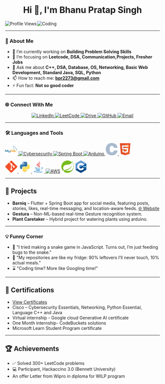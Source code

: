 <h1 align="center">Hi 👋, I'm Bhanu Pratap Singh</h1>

<img align="right" alt="Coding" width="400" src="https://cdn.dribbble.com/users/1162077/screenshots/3848914/programmer.gif">

<p align="left"> 
  <img src="https://komarev.com/ghpvc/?username=harshkrsharma&label=Profile%20views&color=0e75b6&style=flat" alt="Profile Views" /> 
</p>

---

### 🌱 About Me
- 🔭 I’m currently working on **Building Problem Solving Skills**
- 🌱 I’m focusing on **Leetcode, DSA, Communication,Projects, Fresher Jobs**
- 💬 Ask me about **C++, DSA, Database, OS, Networking, Basic Web Development, Standard Java, SQL, Python**
- 📫 How to reach me: **bpr2273@gmail.com**
- ⚡ Fun fact: **Not so good coder**

---

### 🌐 Connect With Me
<p>
  <div align="center">
  <!-- LinkedIn -->
  <a href="https://www.linkedin.com/in/bhanu-pratap-singh-18920a1b6/?trk=opento_sprofile_topcard" target="_blank">
    <img src="https://cdn-icons-png.flaticon.com/512/174/174857.png" alt="LinkedIn" width="40" height="40"/>
  </a>

  <!-- LeetCode -->
  <a href="https://leetcode.com/u/Bhanu-0001/" target="_blank">
    <img src="https://upload.wikimedia.org/wikipedia/commons/1/19/LeetCode_logo_black.png" alt="LeetCode" width="40" height="40"/>
  </a>

  <!-- Google Drive -->
  <a href="https://drive.google.com/drive/folders/1bI-tXuQgGDnFcpoe-MIg9VbeKY-EuQsr?usp=sharing" target="_blank">
    <img src="https://cdn-icons-png.flaticon.com/512/2991/2991148.png" alt="Drive" width="40" height="40"/>
  </a>

  <!-- GitHub -->
  <a href="https://github.com/Bhanu002-git" target="_blank">
    <img src="https://cdn-icons-png.flaticon.com/512/733/733553.png" alt="GitHub" width="40" height="40"/>
  </a>

  <!-- Gmail -->
  <a href="mailto:bpr2273@gmail.com">
    <img src="https://cdn-icons-png.flaticon.com/512/732/732200.png" alt="Email" width="40" height="40"/>
  </a>
</div>

</p>

---

### 🛠️ Languages and Tools
<p>
<p align="left">
  <!-- SQL -->
  <a href="https://www.mysql.com/" target="_blank" rel="noreferrer">
    <img src="https://raw.githubusercontent.com/devicons/devicon/master/icons/mysql/mysql-original-wordmark.svg" alt="SQL" width="40" height="40"/>
  </a>
  
  <!-- Cybersecurity (using Kali Linux logo as a representation) -->
  <a href="https://www.kali.org/" target="_blank" rel="noreferrer">
    <img src="https://www.kali.org/tools/kali-tools-logo.svg" alt="Cybersecurity" width="40" height="40"/>
  </a>

  <!-- Spring Boot -->
  <a href="https://spring.io/projects/spring-boot" target="_blank" rel="noreferrer">
    <img src="https://www.vectorlogo.zone/logos/springio/springio-icon.svg" alt="Spring Boot" width="40" height="40"/>
  </a>

  <!-- Arduino -->
  <a href="https://www.arduino.cc/" target="_blank" rel="noreferrer">
    <img src="https://cdn.worldvectorlogo.com/logos/arduino-1.svg" alt="Arduino" width="40" height="40"/>
  </a>

  <!-- C Language -->
  <a href="https://en.cppreference.com/w/c" target="_blank" rel="noreferrer">
    <img src="https://raw.githubusercontent.com/devicons/devicon/master/icons/c/c-original.svg" alt="C Language" width="40" height="40"/>
  </a>
  <a href="https://developer.mozilla.org/en-US/docs/Web/HTML" target="_blank" rel="noreferrer">
    <img src="https://raw.githubusercontent.com/devicons/devicon/master/icons/html5/html5-original.svg" alt="HTML5" width="40" height="40"/>
  </a>

  <a href="https://git-scm.com/" target="_blank" rel="noreferrer"> <img src="https://raw.githubusercontent.com/devicons/devicon/master/icons/git/git-original.svg" alt="Git" width="40" height="40"/> </a>
  <a href="https://www.python.org/" target="_blank" rel="noreferrer"> <img src="https://raw.githubusercontent.com/devicons/devicon/master/icons/python/python-original.svg" alt="Python" width="40" height="40"/> </a>
  <a href="https://www.java.com/" target="_blank" rel="noreferrer"> <img src="https://raw.githubusercontent.com/devicons/devicon/master/icons/java/java-original.svg" alt="Java" width="40" height="40"/> </a>
  <a href="https://aws.amazon.com/" target="_blank" rel="noreferrer">
  <img src="https://cdn.jsdelivr.net/gh/devicons/devicon/icons/amazonwebservices/amazonwebservices-original-wordmark.svg" alt="AWS" width="40" height="40"/></a>
  <a href="https://spring.io/projects/spring-boot" target="_blank" rel="noreferrer">
  <img src="https://raw.githubusercontent.com/devicons/devicon/master/icons/spring/spring-original.svg" alt="Spring Boot" width="40" height="40"/></a>
  <a href="https://isocpp.org/" target="_blank" rel="noreferrer">
  <img src="https://raw.githubusercontent.com/devicons/devicon/master/icons/cplusplus/cplusplus-original.svg" alt="C++" width="40" height="40"/></a>

</p>

---


## 🚀 Projects
- **Barniq** – Flutter + Spring Boot app for social media, featuring posts, stories, likes, real-time messaging, and location-aware feeds. [🌐 Website](https://barniq.in)  
- **Gestura** – Non-ML-based real-time Gesture recognition system.  
- **Plant Caretaker** – Hybrid project for watering plants using arduino.  

---

### 💡 Funny Corner
- 🐍 "I tried making a snake game in JavaScript. Turns out, I’m just feeding bugs to the snake."  
- 📂 "My repositories are like my fridge: 90% leftovers I’ll never touch, 10% actual meals."  
- ⌛ "Coding time? More like Googling time!"  

---

## 📜 Certifications
- [View Certificates](https://drive.google.com/drive/folders/1bI-tXuQgGDnFcpoe-MIg9VbeKY-EuQsr?usp=sharing)  
- Cisco – Cybersecurity Essentials, Networking, Python Essential, Language C++ and Java 
- Virtual internship - Google cloud Generative AI certificate
- One Month internship- CodeBuckets solutions
- Microsoft Learn Student Program certificate
  
---

## 🏆 Achievements
- ✅ Solved 300+ LeetCode problems  
- 💻 Participant, Hackaccino 3.0 (Bennett University)
- An offer Letter from Wipro in diploma for WILP program  
